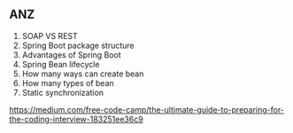 ## ANZ

1. SOAP VS REST
2. Spring Boot package structure
3. Advantages of Spring Boot
4. Spring Bean lifecycle
5. How many ways can create bean
6. How many types of bean
7. Static synchronization


https://medium.com/free-code-camp/the-ultimate-guide-to-preparing-for-the-coding-interview-183251ee36c9
